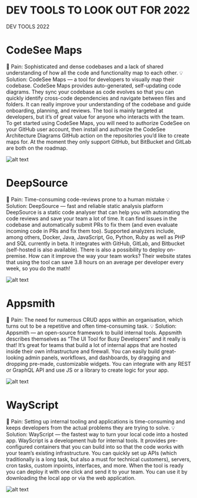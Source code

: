 # DEV TOOLS TO LOOK OUT FOR 2022 

DEV TOOLS 2022

# CodeSee Maps
🤕 Pain: Sophisticated and dense codebases and a lack of shared understanding of how all the code and functionality map to each other.
💡 Solution: CodeSee Maps — a tool for developers to visually map their codebase.
CodeSee Maps provides auto-generated, self-updating code diagrams. They sync your codebase as code evolves so that you can quickly identify cross-code dependencies and navigate between files and folders. It can really improve your understanding of the codebase and guide onboarding, planning, and reviews. The tool is mainly targeted at developers, but it’s of great value for anyone who interacts with the team.
To get started using CodeSee Maps, you will need to authorize CodeSee on your GitHub user account, then install and authorize the CodeSee Architecture Diagrams GitHub action on the repositories you’d like to create maps for. At the moment they only support GitHub, but BitBucket and GitLab are both on the roadmap.

![alt text](https://miro.medium.com/max/700/0*mIzpRQA1DtkILkI3.png)

# DeepSource
🤕 Pain: Time-consuming code-reviews prone to a human mistake
💡 Solution: DeepSource — fast and reliable static analysis platform
DeepSource is a static code analyser that can help you with automating the code reviews and save your team a lot of time. It can find issues in the codebase and automatically submit PRs to fix them (and even evaluate incoming code in PRs and fix them too). Supported analyzers include, among others, Docker, Java, JavaScript, Go, Python, Ruby as well as PHP and SQL currently in beta. It integrates with GitHub, GitLab, and Bitbucket (self-hosted is also available).
There is also a possibility to deploy on-premise. How can it improve the way your team works? Their website states that using the tool can save 3.8 hours on an average per developer every week, so you do the math!

![alt text](https://miro.medium.com/max/700/0*BkC0dD4UqwIqx_6N.png)

# Appsmith
🤕 Pain: The need for numerous CRUD apps within an organisation, which turns out to be a repetitive and often time-consuming task.
💡 Solution: Appsmith — an open-source framework to build internal tools.
Appsmith describes themselves as “The UI Tool for Busy Developers” and it really is that! It’s great for teams that build a lot of internal apps that are hosted inside their own infrastructure and firewall. You can easily build great-looking admin panels, workflows, and dashboards, by dragging and dropping pre-made, customizable widgets. You can integrate with any REST or GraphQL API and use JS or a library to create logic for your app.

![alt text](https://miro.medium.com/max/700/0*BXt7SwzJUsrG18zM.gif)

# WayScript
🤕 Pain: Setting up internal tooling and applications is time-consuming and keeps developers from the actual problems they are trying to solve.
💡 Solution: WayScript — the fastest way to turn your local code into a hosted app.
WayScript is a development hub for internal tools. It provides pre-configured containers that you can build into so that the code works with your team’s existing infrastructure. You can quickly set up APIs (which traditionally is a long task, but also a must for technical customers), servers, cron tasks, custom inpoints, interfaces, and more. When the tool is ready you can deploy it with one click and send it to your team. You can use it by downloading the local app or via the web application.

![alt text](https://miro.medium.com/max/683/0*X-_ZnZBK6RDDbF8y.png)

